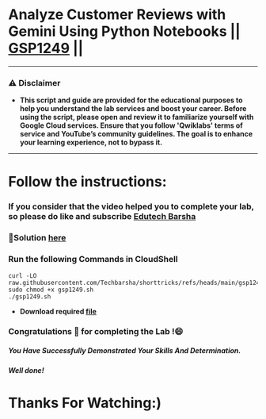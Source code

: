 # Analyze Customer Reviews with Gemini Using Python Notebooks || [GSP1249](https://www.cloudskillsboost.google/focuses/600?parent=catalog) ||

---
### ⚠️ Disclaimer
- **This script and guide are provided for  the educational purposes to help you understand the lab services and boost your career. Before using the script, please open and review it to familiarize yourself with Google Cloud services. Ensure that you follow 'Qwiklabs' terms of service and YouTube’s community guidelines. The goal is to enhance your learning experience, not to bypass it.**
---
# Follow the instructions:
### If you consider that the video helped you to complete your lab, so please do like and subscribe [Edutech Barsha](https://www.youtube.com/@edutechbarsha)

### 🔗Solution [here](https://youtu.be/3pKbQPqIhCY)

### Run the following Commands in CloudShell

```
curl -LO raw.githubusercontent.com/Techbarsha/shorttricks/refs/heads/main/gsp1249.sh
sudo chmod +x gsp1249.sh
./gsp1249.sh
```
* **Download required [file](https://github.com/Techbarsha/github_cloud/blob/main/Analyze%20Customer%20Reviews%20with%20Gemini%20Using%20Python%20Notebooks/edutechbarsha.ipynb)**

  
### Congratulations 🎉 for completing the Lab !😄

##### *You Have Successfully Demonstrated Your Skills And Determination.*

#### *Well done!*

# Thanks For Watching:)

